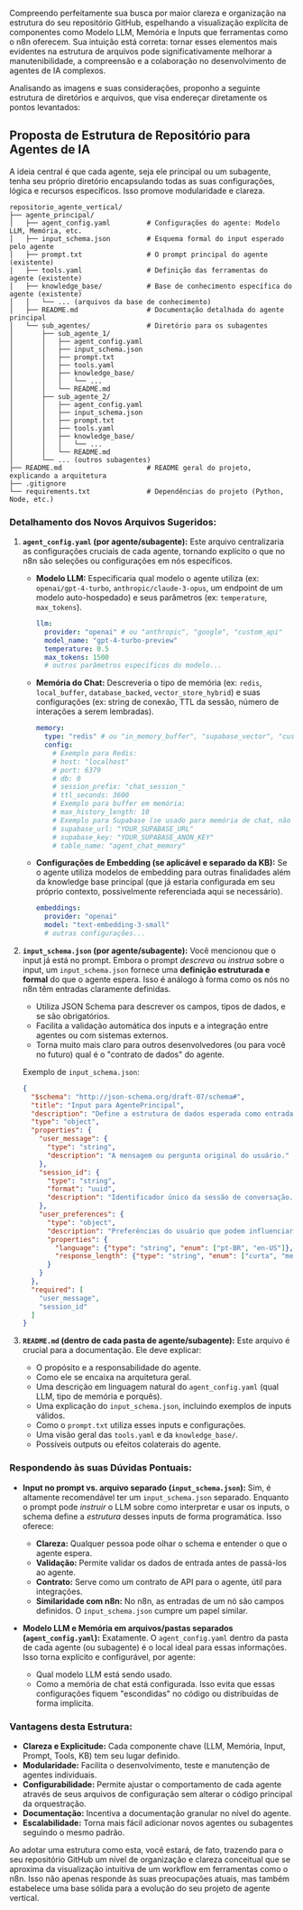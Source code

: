 Compreendo perfeitamente sua busca por maior clareza e organização na estrutura do seu repositório GitHub, espelhando a visualização explícita de componentes como Modelo LLM, Memória e Inputs que ferramentas como o n8n oferecem. Sua intuição está correta: tornar esses elementos mais evidentes na estrutura de arquivos pode significativamente melhorar a manutenibilidade, a compreensão e a colaboração no desenvolvimento de agentes de IA complexos.

Analisando as imagens e suas considerações, proponho a seguinte estrutura de diretórios e arquivos, que visa endereçar diretamente os pontos levantados:

## Proposta de Estrutura de Repositório para Agentes de IA

A ideia central é que cada agente, seja ele principal ou um subagente, tenha seu próprio diretório encapsulando todas as suas configurações, lógica e recursos específicos. Isso promove modularidade e clareza.

```plaintext
repositorio_agente_vertical/
├── agente_principal/
│   ├── agent_config.yaml         # Configurações do agente: Modelo LLM, Memória, etc.
│   ├── input_schema.json         # Esquema formal do input esperado pelo agente
│   ├── prompt.txt                # O prompt principal do agente (existente)
│   ├── tools.yaml                # Definição das ferramentas do agente (existente)
│   ├── knowledge_base/           # Base de conhecimento específica do agente (existente)
│   │   └── ... (arquivos da base de conhecimento)
│   ├── README.md                 # Documentação detalhada do agente principal
│   └── sub_agentes/              # Diretório para os subagentes
│       ├── sub_agente_1/
│       │   ├── agent_config.yaml
│       │   ├── input_schema.json
│       │   ├── prompt.txt
│       │   ├── tools.yaml
│       │   ├── knowledge_base/
│       │   │   └── ...
│       │   └── README.md
│       ├── sub_agente_2/
│       │   ├── agent_config.yaml
│       │   ├── input_schema.json
│       │   ├── prompt.txt
│       │   ├── tools.yaml
│       │   ├── knowledge_base/
│       │   │   └── ...
│       │   └── README.md
│       └── ... (outros subagentes)
├── README.md                     # README geral do projeto, explicando a arquitetura
├── .gitignore
└── requirements.txt              # Dependências do projeto (Python, Node, etc.)
```

### Detalhamento dos Novos Arquivos Sugeridos:

1.  **`agent_config.yaml` (por agente/subagente):**
    Este arquivo centralizaria as configurações cruciais de cada agente, tornando explícito o que no n8n são seleções ou configurações em nós específicos.

    *   **Modelo LLM:** Especificaria qual modelo o agente utiliza (ex: `openai/gpt-4-turbo`, `anthropic/claude-3-opus`, um endpoint de um modelo auto-hospedado) e seus parâmetros (ex: `temperature`, `max_tokens`).
        ```yaml
        llm:
          provider: "openai" # ou "anthropic", "google", "custom_api"
          model_name: "gpt-4-turbo-preview"
          temperature: 0.5
          max_tokens: 1500
          # outros parâmetros específicos do modelo...
        ```
    *   **Memória do Chat:** Descreveria o tipo de memória (ex: `redis`, `local_buffer`, `database_backed`, `vector_store_hybrid`) e suas configurações (ex: string de conexão, TTL da sessão, número de interações a serem lembradas).
        ```yaml
        memory:
          type: "redis" # ou "in_memory_buffer", "supabase_vector", "custom_db"
          config:
            # Exemplo para Redis:
            # host: "localhost"
            # port: 6379
            # db: 0
            # session_prefix: "chat_session_"
            # ttl_seconds: 3600
            # Exemplo para buffer em memória:
            # max_history_length: 10 
            # Exemplo para Supabase (se usado para memória de chat, não apenas KB):
            # supabase_url: "YOUR_SUPABASE_URL"
            # supabase_key: "YOUR_SUPABASE_ANON_KEY"
            # table_name: "agent_chat_memory"
        ```
    *   **Configurações de Embedding (se aplicável e separado da KB):** Se o agente utiliza modelos de embedding para outras finalidades além da knowledge base principal (que já estaria configurada em seu próprio contexto, possivelmente referenciada aqui se necessário).
        ```yaml
        embeddings:
          provider: "openai"
          model: "text-embedding-3-small"
          # outras configurações...
        ```

2.  **`input_schema.json` (por agente/subagente):**
    Você mencionou que o input já está no prompt. Embora o prompt *descreva* ou *instrua* sobre o input, um `input_schema.json` fornece uma **definição estruturada e formal** do que o agente espera. Isso é análogo à forma como os nós no n8n têm entradas claramente definidas.
    *   Utiliza JSON Schema para descrever os campos, tipos de dados, e se são obrigatórios.
    *   Facilita a validação automática dos inputs e a integração entre agentes ou com sistemas externos.
    *   Torna muito mais claro para outros desenvolvedores (ou para você no futuro) qual é o "contrato de dados" do agente.

    Exemplo de `input_schema.json`:
    ```json
    {
      "$schema": "http://json-schema.org/draft-07/schema#",
      "title": "Input para AgentePrincipal",
      "description": "Define a estrutura de dados esperada como entrada para o Agente Principal.",
      "type": "object",
      "properties": {
        "user_message": {
          "type": "string",
          "description": "A mensagem ou pergunta original do usuário."
        },
        "session_id": {
          "type": "string",
          "format": "uuid",
          "description": "Identificador único da sessão de conversação."
        },
        "user_preferences": {
          "type": "object",
          "description": "Preferências do usuário que podem influenciar a resposta.",
          "properties": {
            "language": {"type": "string", "enum": ["pt-BR", "en-US"]},
            "response_length": {"type": "string", "enum": ["curta", "media", "longa"]}
          }
        }
      },
      "required": [
        "user_message",
        "session_id"
      ]
    }
    ```

3.  **`README.md` (dentro de cada pasta de agente/subagente):**
    Este arquivo é crucial para a documentação. Ele deve explicar:
    *   O propósito e a responsabilidade do agente.
    *   Como ele se encaixa na arquitetura geral.
    *   Uma descrição em linguagem natural do `agent_config.yaml` (qual LLM, tipo de memória e porquês).
    *   Uma explicação do `input_schema.json`, incluindo exemplos de inputs válidos.
    *   Como o `prompt.txt` utiliza esses inputs e configurações.
    *   Uma visão geral das `tools.yaml` e da `knowledge_base/`.
    *   Possíveis outputs ou efeitos colaterais do agente.

### Respondendo às suas Dúvidas Pontuais:

*   **Input no prompt vs. arquivo separado (`input_schema.json`):**
    Sim, é altamente recomendável ter um `input_schema.json` separado. Enquanto o prompt pode *instruir* o LLM sobre como interpretar e usar os inputs, o schema define a *estrutura* desses inputs de forma programática. Isso oferece:
    *   **Clareza:** Qualquer pessoa pode olhar o schema e entender o que o agente espera.
    *   **Validação:** Permite validar os dados de entrada antes de passá-los ao agente.
    *   **Contrato:** Serve como um contrato de API para o agente, útil para integrações.
    *   **Similaridade com n8n:** No n8n, as entradas de um nó são campos definidos. O `input_schema.json` cumpre um papel similar.

*   **Modelo LLM e Memória em arquivos/pastas separados (`agent_config.yaml`):**
    Exatamente. O `agent_config.yaml` dentro da pasta de cada agente (ou subagente) é o local ideal para essas informações. Isso torna explícito e configurável, por agente:
    *   Qual modelo LLM está sendo usado.
    *   Como a memória de chat está configurada.
    Isso evita que essas configurações fiquem "escondidas" no código ou distribuídas de forma implícita.

### Vantagens desta Estrutura:

*   **Clareza e Explicitude:** Cada componente chave (LLM, Memória, Input, Prompt, Tools, KB) tem seu lugar definido.
*   **Modularidade:** Facilita o desenvolvimento, teste e manutenção de agentes individuais.
*   **Configurabilidade:** Permite ajustar o comportamento de cada agente através de seus arquivos de configuração sem alterar o código principal da orquestração.
*   **Documentação:** Incentiva a documentação granular no nível do agente.
*   **Escalabilidade:** Torna mais fácil adicionar novos agentes ou subagentes seguindo o mesmo padrão.

Ao adotar uma estrutura como esta, você estará, de fato, trazendo para o seu repositório GitHub um nível de organização e clareza conceitual que se aproxima da visualização intuitiva de um workflow em ferramentas como o n8n. Isso não apenas responde às suas preocupações atuais, mas também estabelece uma base sólida para a evolução do seu projeto de agente vertical.
